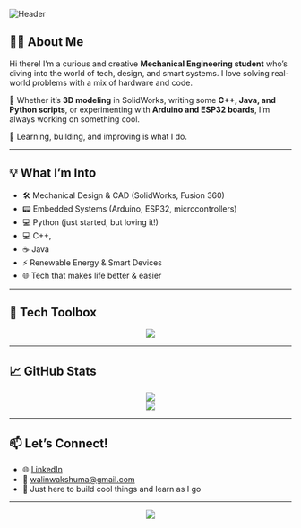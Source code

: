 ![Header](https://capsule-render.vercel.app/api?type=waving&color=0:1a1a1a,100:0044ff&height=200&section=header&text=Hey%20I'm%20Walin%20Wakshuma%20👋&fontSize=35&fontColor=ffffff)

## 👨‍💻 About Me

Hi there! I’m a curious and creative **Mechanical Engineering student** who’s diving into the world of tech, design, and smart systems. I love solving real-world problems with a mix of hardware and code.

🔩 Whether it’s **3D modeling** in SolidWorks, writing some **C++, Java, and Python scripts**, or experimenting with **Arduino and ESP32 boards**, I’m always working on something cool.

🧠 Learning, building, and improving is what I do.

---

## 💡 What I’m Into

- 🛠️ Mechanical Design & CAD (SolidWorks, Fusion 360)
- 📟 Embedded Systems (Arduino, ESP32, microcontrollers)
- 💻 Python (just started, but loving it!)
- 💻 C++,
- ☕ Java
- ⚡ Renewable Energy & Smart Devices
- 🌐 Tech that makes life better & easier

---

## 🧰 Tech Toolbox

<p align="center">
  <img src="https://skillicons.dev/icons?i=python,javascript,java,cpp,arduino,html,css,git,github,vscode" />
</p>

---

## 📈 GitHub Stats

<p align="center">
  <img src="https://github-readme-stats.vercel.app/api?username=Mrcutthr0at&show_icons=true&theme=tokyonight" />
  <br />
  <img src="https://github-readme-streak-stats.herokuapp.com/?user=Mrcutthr0at&theme=tokyonight" />
</p>

---

## 📫 Let’s Connect!

- 🌐 [LinkedIn](https://www.linkedin.com/in/walin-wakshuma-0a34971b0)
- 📧 [walinwakshuma@gmail.com](mailto:walinwakshuma@gmail.com)
- 🧊 Just here to build cool things and learn as I go

---

<p align="center">
  <img src="https://readme-typing-svg.herokuapp.com/?lines=Thanks+for+stopping+by!;Happy+coding&center=true&width=500&height=45&color=0044FF&vCenter=true&size=22">
</p>
